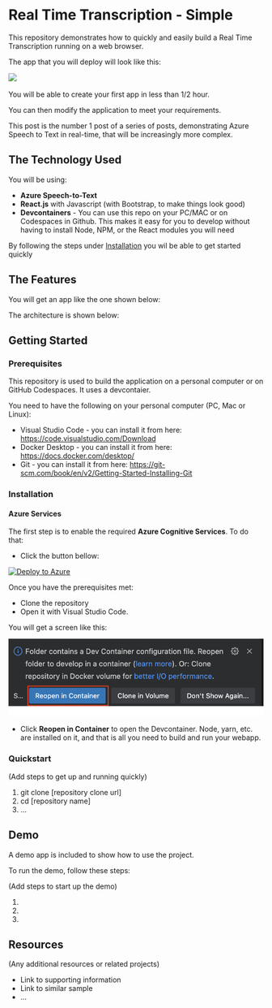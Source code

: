 # Real Time Transcription - Simple

This repository demonstrates how to quickly and easily build a Real Time Transcription running on a web browser.

The app that you will deploy will look like this:

<img src="./pics/resp-002.gif" width=800 />

You will be able to create your first app in less than 1/2 hour.

You can then modify the application to meet your requirements.

This post is the number 1 post of a series of posts, demonstrating Azure Speech to Text in real-time, that will be increasingly more complex.

## The Technology Used

You will be using: 

* **Azure Speech-to-Text**
* **React.js** with Javascript (with Bootstrap, to make things look good)
* **Devcontainers** - You can use this repo on your PC/MAC or on Codespaces in Github. This makes it easy for you to develop without having to install Node, NPM, or the React modules you will need

By following the steps under [Installation](installation) you wil be able to get started quickly

## The Features

You will get an app like the one shown below:



The architecture is shown below:


## Getting Started


### Prerequisites

This repository is used to build the application on a personal computer or on GitHub Codespaces. It uses a devcontaier.

You need to have the following on your personal computer (PC, Mac or Linux):

* Visual Studio Code - you can install it from here: https://code.visualstudio.com/Download
* Docker Desktop - you can install it from here: https://docs.docker.com/desktop/
* Git - you can install it from here: https://git-scm.com/book/en/v2/Getting-Started-Installing-Git

### Installation

#### Azure Services

The first step is to enable the required **Azure Cognitive Services**. To do that: 

* Click the button bellow:

[![Deploy to Azure](https://aka.ms/deploytoazurebutton)](https://portal.azure.com/#create/Microsoft.Template/uri/https%3A%2F%2Fraw.githubusercontent.com%2FAzure-Samples%2Freal-time-transcription-simple%2Fmain%2F.arm%2FCognitiveServices%2Ftemplate.json%3Ftoken%3DGHSAT0AAAAAAB47JS5E5ZU636XJRJR6KB2IY7JZORA)

Once you have the prerequisites met:

* Clone the repository
* Open it with Visual Studio Code. 

You will get a screen like this:

<img src="./pics/resp-001.png" />

* Click **Reopen in Container** to open the Devcontainer. Node, yarn, etc. are installed on it, and that is all you need to build and run your webapp.



### Quickstart
(Add steps to get up and running quickly)

1. git clone [repository clone url]
2. cd [repository name]
3. ...


## Demo

A demo app is included to show how to use the project.

To run the demo, follow these steps:

(Add steps to start up the demo)

1.
2.
3.

## Resources

(Any additional resources or related projects)

- Link to supporting information
- Link to similar sample
- ...
